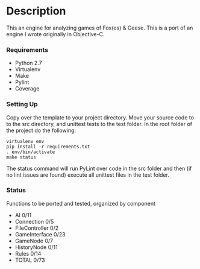 # Description #

This an engine for analyzing games of Fox(es) & Geese. This is a port of an engine I wrote originally in Objective-C.

### Requirements ###

* Python 2.7
* Virtualenv
* Make
* Pylint
* Coverage

### Setting Up ###

Copy over the template to your project directory. Move your source code to to the src directory, and unittest tests to the test folder. In the root folder of the project do the following:
```
virtualenv env
pip install -r requirements.txt
. env/bin/activate
make status
```
The status command will run PyLint over code in the src folder and then (if no lint issues are found) execute all unittest files in the test folder.

### Status ###

Functions to be ported and tested, organized by component
* AI 							0/11
* Connection 					0/5
* FileController 				0/2
* GameInterface 				0/23
* GameNode 						0/7
* HistoryNode 					0/11
* Rules 						0/14
* TOTAL							0/73